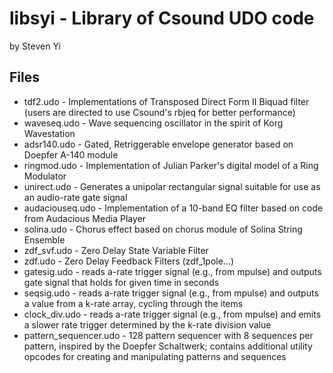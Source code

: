 # libsyi - Library of Csound UDO code 

by Steven Yi

## Files

* tdf2.udo - Implementations of Transposed Direct Form II Biquad filter (users
  are directed to use Csound's rbjeq for better performance) 
* waveseq.udo - Wave sequencing oscillator in the spirit of Korg Wavestation
* adsr140.udo - Gated, Retriggerable envelope generator based on Doepfer A-140
  module
* ringmod.udo - Implementation of Julian Parker's digital model of a Ring
  Modulator
* unirect.udo - Generates a unipolar rectangular signal suitable for use as an
  audio-rate gate signal
* audaciouseq.udo - Implementation of a 10-band EQ filter based on code from
  Audacious Media Player
* solina.udo - Chorus effect based on chorus module of Solina String Ensemble 
* zdf\_svf.udo - Zero Delay State Variable Filter 
* zdf.udo - Zero Delay Feedback Filters (zdf\_1pole...)
* gatesig.udo - reads a-rate trigger signal (e.g., from mpulse) and outputs
  gate signal that holds for given time in seconds
* seqsig.udo - reads a-rate trigger signal (e.g., from mpulse) and outputs a
  value from a k-rate array, cycling through the items 
* clock\_div.udo - reads a-rate trigger signal (e.g., from mpulse) and emits a
  slower rate trigger determined by the k-rate division value 
* pattern\_sequencer.udo - 128 pattern sequencer with 8 sequences per pattern,
  inspired by the Doepfer Schaltwerk; contains additional utility opcodes for
  creating and manipulating patterns and sequences 
